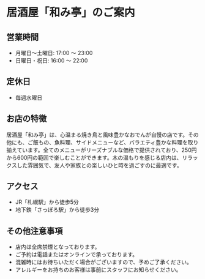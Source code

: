 # 居酒屋「和み亭」のご案内

## 営業時間

* 月曜日～土曜日: 17:00 ～ 23:00
* 日曜日・祝日: 16:00 ～ 22:00

## 定休日

* 毎週水曜日

## お店の特徴

居酒屋「和み亭」は、心温まる焼き鳥と風味豊かなおでんが自慢の店です。その他にも、ご飯もの、魚料理、サイドメニューなど、バラエティ豊かな料理を取り揃えています。全てのメニューがリーズナブルな価格で提供されており、250円から600円の範囲で楽しむことができます。木の温もりを感じる店内は、リラックスした雰囲気で、友人や家族との楽しいひと時を過ごすのに最適です。

## アクセス
* JR「札幌駅」から徒歩5分
* 地下鉄「さっぽろ駅」から徒歩3分

## その他注意事項
* 店内は全席禁煙となっております。
* ご予約は電話またはオンラインで承っております。
* 混雑時にはお待ちいただく場合がございますので、予めご了承ください。
* アレルギーをお持ちのお客様は事前にスタッフにお知らせください。
